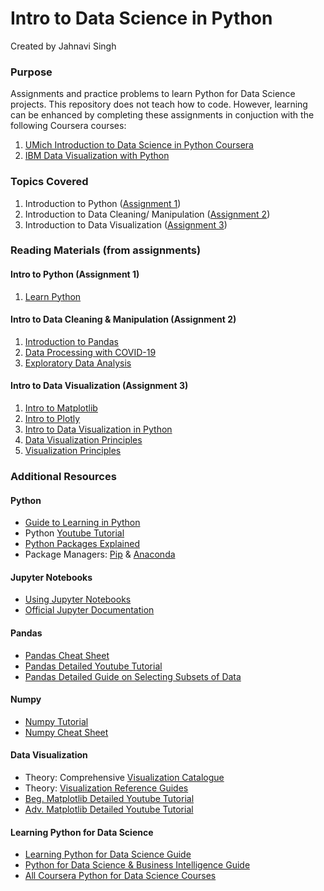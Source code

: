 # Intro to Data Science in Python
Created by Jahnavi Singh

### Purpose
Assignments and practice problems to learn Python for Data Science projects. This repository does not teach how to code. However, learning can be enhanced by completing these assignments in conjuction with the following Coursera courses:
1. [UMich Introduction to Data Science in Python Coursera](https://www.coursera.org/learn/python-data-analysis)
2. [IBM Data Visualization with Python](https://www.coursera.org/learn/python-for-data-visualization)

### Topics Covered
1. Introduction to Python ([Assignment 1](https://github.com/januusingh/data-science-in-python/tree/master/Assignment1/Assignment1))
2. Introduction to Data Cleaning/ Manipulation ([Assignment 2](https://github.com/januusingh/data-science-in-python/tree/master/Assignment2/Assignment2))
3. Introduction to Data Visualization ([Assignment 3](https://github.com/januusingh/data-science-in-python/tree/master/Assignment3/Assignment3))

### Reading Materials (from assignments)
#### Intro to Python (Assignment 1)
1. [Learn Python](https://www.learnpython.org/)
#### Intro to Data Cleaning & Manipulation (Assignment 2)
1. [Introduction to Pandas](http://www.gregreda.com/2013/10/26/intro-to-pandas-data-structures/)
2. [Data Processing with COVID-19](https://towardsdatascience.com/covid-19-data-processing-58aaa3663f6)
3. [Exploratory Data Analysis](https://towardsdatascience.com/exploratory-data-analysis-in-python-c9a77dfa39ce)
#### Intro to Data Visualization (Assignment 3)
1. [Intro to Matplotlib](https://heartbeat.fritz.ai/introduction-to-matplotlib-data-visualization-in-python-d9143287ae39#:~:text=Matplotlib%20is%20the%20most%20popular,the%20need%20for%20any%20GUIs.)
2. [Intro to Plotly](https://towardsdatascience.com/introduction-to-interactive-time-series-visualizations-with-plotly-in-python-d3219eb7a7af)
3. [Intro to Data Visualization in Python](https://towardsdatascience.com/introduction-to-data-visualization-in-python-89a54c97fbed)
4. [Data Visualization Principles](https://www.textbook.ds100.org/ch/06/viz_principles.html)
5. [Visualization Principles](https://www.textbook.ds100.org/ch/06/viz_principles.html)

### Additional Resources
#### Python
- [Guide to Learning in Python](https://towardsdatascience.com/a-beginners-guide-to-python-for-data-science-60ef022b7b67)
- Python [Youtube Tutorial](https://www.youtube.com/watch?v=rfscVS0vtbw)
- [Python Packages Explained](https://realpython.com/python-modules-packages/)
- Package Managers: [Pip](https://www.pythonforbeginners.com/basics/how-to-use-pip-and-pypi) & [Anaconda](https://towardsdatascience.com/getting-started-with-python-environments-using-conda-32e9f2779307)
#### Jupyter Notebooks
- [Using Jupyter Notebooks](https://www.codecademy.com/articles/how-to-use-jupyter-notebooks#:~:text=To%20launch%20a%20Jupyter%20notebook,(or%20another%20specified%20port).)
- [Official Jupyter Documentation](https://jupyter-notebook-beginner-guide.readthedocs.io/en/latest/execute.html)
#### Pandas
- [Pandas Cheat Sheet](https://pandas.pydata.org/Pandas_Cheat_Sheet.pdf)
- [Pandas Detailed Youtube Tutorial](https://www.youtube.com/watch?v=eMOA1pPVUc4)
- [Pandas Detailed Guide on Selecting Subsets of Data](https://medium.com/dunder-data/selecting-subsets-of-data-in-pandas-6fcd0170be9c)
#### Numpy
- [Numpy Tutorial](https://cloudxlab.com/blog/numpy-pandas-introduction/)
- [Numpy Cheat Sheet](https://s3.amazonaws.com/assets.datacamp.com/blog_assets/Numpy_Python_Cheat_Sheet.pdf)
#### Data Visualization
- Theory: Comprehensive [Visualization Catalogue](https://datavizcatalogue.com/)
- Theory: [Visualization Reference Guides](https://coolinfographics.com/dataviz-guides)
- [Beg. Matplotlib Detailed Youtube Tutorial](https://www.youtube.com/watch?v=DAQNHzOcO5A)
- [Adv. Matplotlib Detailed Youtube Tutorial](https://www.youtube.com/watch?v=0P7QnIQDBJY)
#### Learning Python for Data Science
- [Learning Python for Data Science Guide](https://elitedatascience.com/learn-python-for-data-science)
- [Python for Data Science & Business Intelligence Guide](https://www.analyticsvidhya.com/learning-paths-data-science-business-analytics-business-intelligence-big-data/learning-path-data-science-python/)
- [All Coursera Python for Data Science Courses](https://www.coursera.org/courses?query=python%20data%20science)
